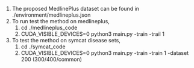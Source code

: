 1. The proposed MedlinePlus dataset can be found in ./environment/medlineplus.json
2. To run test the method on medlineplus, 
   1. cd ./medlineplus_code
   2. CUDA_VISIBLE_DEVICES=0 python3 main.py -train -trail 1
3. To test the method on symcat disease sets,
   1. cd ./symcat_code
   2. CUDA_VISIBLE_DEVICES=0 python3 main.py -train -train 1 -dataset 200 (300/400/common)